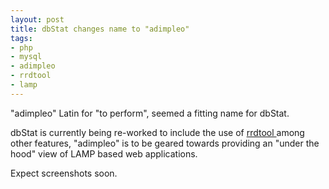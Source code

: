 ```yaml
--- 
layout: post
title: dbStat changes name to "adimpleo"
tags: 
- php
- mysql
- adimpleo
- rrdtool
- lamp
---
```

<div style=''>"adimpleo" Latin for "to perform", seemed a fitting name for dbStat.

dbStat is currently being re-worked to include the use of <a href="http://oss.oetiker.ch/rrdtool/">rrdtool </a> among other features, "adimpleo" is to be geared towards providing an "under the hood" view of LAMP based web applications.

Expect screenshots soon.

</div>
